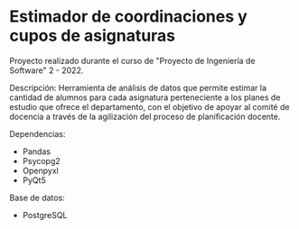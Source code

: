 # Estimador de coordinaciones y cupos de asignaturas

Proyecto realizado durante el curso de "Proyecto de Ingeniería de Software" 2 - 2022.

Descripción:
Herramienta de análisis de datos que permite estimar la cantidad de alumnos para cada asignatura perteneciente a los planes de estudio que ofrece el departamento, con el objetivo de apoyar al comité de docencia a través de la agilización del proceso de planificación docente.

Dependencias:
- Pandas
- Psycopg2
- Openpyxl
- PyQt5

Base de datos:
- PostgreSQL
